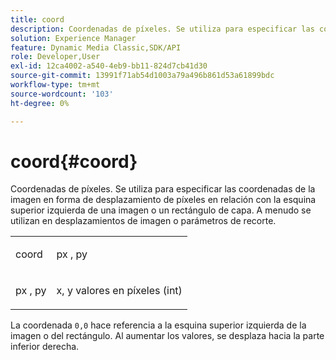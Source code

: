 ```yaml
---
title: coord
description: Coordenadas de píxeles. Se utiliza para especificar las coordenadas de la imagen en forma de desplazamiento de píxeles en relación con la esquina superior izquierda de una imagen o un rectángulo de capa. A menudo se utilizan en desplazamientos de imagen o parámetros de recorte.
solution: Experience Manager
feature: Dynamic Media Classic,SDK/API
role: Developer,User
exl-id: 12ca4002-a540-4eb9-bb11-824d7cb41d30
source-git-commit: 13991f71ab54d1003a79a496b861d53a61899bdc
workflow-type: tm+mt
source-wordcount: '103'
ht-degree: 0%

---
```


# coord{#coord}

Coordenadas de píxeles. Se utiliza para especificar las coordenadas de la imagen en forma de desplazamiento de píxeles en relación con la esquina superior izquierda de una imagen o un rectángulo de capa. A menudo se utilizan en desplazamientos de imagen o parámetros de recorte.

<table id="simpletable_A686120953124ACB8803CB9C877252AB"> 
 <tr class="strow"> 
  <td class="stentry"> <p><span class="codeph"> <span class="varname"> coord</span> </span> </p> </td> 
  <td class="stentry"> <p><span class="codeph"> <span class="varname"> px</span> </span>, <span class="codeph"><span class="varname"> py</span></span> </p></td> 
 </tr> 
 <tr class="strow"> 
  <td class="stentry"> <p><span class="codeph"> <span class="varname"> px</span> </span>, <span class="codeph"><span class="varname"> py</span></span> </p></td> 
  <td class="stentry"> <p><span class="varname"> x</span>, <span class="varname"> y</span> valores en píxeles (int) </p></td> 
 </tr> 
</table>

La coordenada `0,0` hace referencia a la esquina superior izquierda de la imagen o del rectángulo. Al aumentar los valores, se desplaza hacia la parte inferior derecha.
